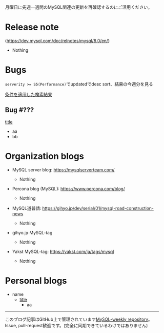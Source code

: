 月曜日に先週一週間のMySQL関連の更新を再確認するのにご活用ください。

# Release note

(https://dev.mysql.com/doc/relnotes/mysql/8.0/en/)

- Nothing

# Bugs

`serverity >= S5(Performance)`でupdatedでdesc sort、結果の今週分を見る

[条件を適用した検索結果](https://bugs.mysql.com/search.php?cmd=display&status=All&severity=-5&os=5&bug_age=0&order_by=mtime&direction=ASC&limit=30&mine=0&reorder_by=mtime)

## Bug #???

[title](url)

- aa
- bb

# Organization blogs

- MySQL server blog: https://mysqlserverteam.com/
  - Nothing


- Percona blog (MySQL): https://www.percona.com/blog/
  - Nothing

- MySQL道普請: https://gihyo.jp/dev/serial/01/mysql-road-construction-news
  - Nothing

- gihyo.jp MySQL-tag
  - Nothing

- Yakst MySQL-tag: https://yakst.com/ja/tags/mysql
  - Nothing

# Personal blogs

- name
  - [title](url)
    - aa

-----

このブログ記事はGitHub上で管理されています[MySQL-weekly repository](https://github.com/tom--bo/MySQL-weekly)。Issue, pull-request歓迎です。(完全に同期できているわけではありません)

